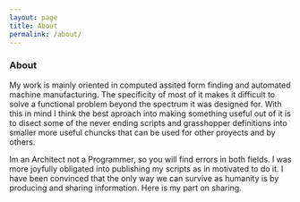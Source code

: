 ```yaml
---
layout: page
title: About
permalink: /about/
---
```


### About
My work is mainly oriented in computed assited form finding and automated machine manufacturing. The specificity of most of it makes it difficult to solve a functional problem beyond the spectrum it was designed for. With this in mind I think the best aproach into making something useful out of it is to disect some of the never ending scripts and grasshopper definitions into smaller more useful chuncks that can be used for other proyects and by others.

Im an Architect not a Programmer, so you will find errors in both fields. I was more joyfully obligated into publishing my scripts as in motivated to do it. I have been convinced that the only way we can survive as humanity is by producing and sharing information. Here is my part on sharing. 
